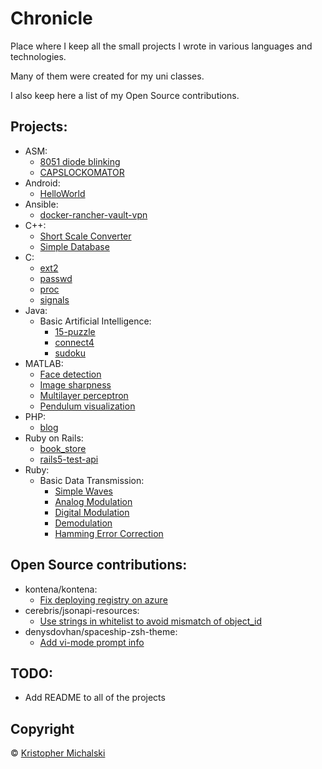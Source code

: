 # Chronicle

Place where I keep all the small projects I wrote in various languages and technologies.

Many of them were created for my uni classes.

I also keep here a list of my Open Source contributions.

## Projects:
  - ASM:
    - [8051 diode blinking](ASM/8051%20diode%20blinking)
    - [CAPSLOCKOMATOR](ASM/CAPSLOCKOMATOR)
  - Android:
    - [HelloWorld](Android/HelloWorld)
  - Ansible:
    - [docker-rancher-vault-vpn](Ansible/docker-rancher-vault-vpn)
  - C++:
    - [Short Scale Converter](C%2B%2B/Short%20Scale%20Converter)
    - [Simple Database](C%2B%2B/Simple%20Database)
  - C:
    - [ext2](C/ext2)
    - [passwd](C/passwd)
    - [proc](C/proc)
    - [signals](C/signals)
  - Java:
    - Basic Artificial Intelligence:
      - [15-puzzle](Java/Basic%20Artificial%20Intelligence/15-puzzle)
      - [connect4](Java/Basic%20Artificial%20Intelligence/connect4)
      - [sudoku](Java/Basic%20Artificial%20Intelligence/sudoku)
  - MATLAB:
    - [Face detection](MATLAB/Face%20detection)
    - [Image sharpness](MATLAB/Image%20sharpness)
    - [Multilayer perceptron](MATLAB/Multilayer%20perceptron)
    - [Pendulum visualization](MATLAB/Pendulum%20visualization)
  - PHP:
    - [blog](PHP/blog)
  - Ruby on Rails:
    - [book_store](Ruby%20on%20Rails/book_store)
    - [rails5-test-api](Ruby%20on%20Rails/rails5-test-api)
  - Ruby:
    - Basic Data Transmission:
      - [Simple Waves](Ruby/Basic%20Data%20Transmission/Simple%20Waves)
      - [Analog Modulation](Ruby/Basic%20Data%20Transmission/Analog%20Modulation)
      - [Digital Modulation](Ruby/Basic%20Data%20Transmission/Digital%20Modulation)
      - [Demodulation](Ruby/Basic%20Data%20Transmission/Demodulation)
      - [Hamming Error Correction](Ruby/Basic%20Data%20Transmission/Hamming%20Error%20Correction)

## Open Source contributions:
  - kontena/kontena:
    - [Fix deploying registry on azure](https://github.com/kontena/kontena/pull/863)
  - cerebris/jsonapi-resources:
    - [Use strings in whitelist to avoid mismatch of object_id](https://github.com/cerebris/jsonapi-resources/pull/797)
  - denysdovhan/spaceship-zsh-theme:
    - [Add vi-mode prompt info](https://github.com/denysdovhan/spaceship-zsh-theme/pull/32)

## TODO:
  - Add README to all of the projects

## Copyright
© [Kristopher Michalski](https://github.com/krismichalski)
